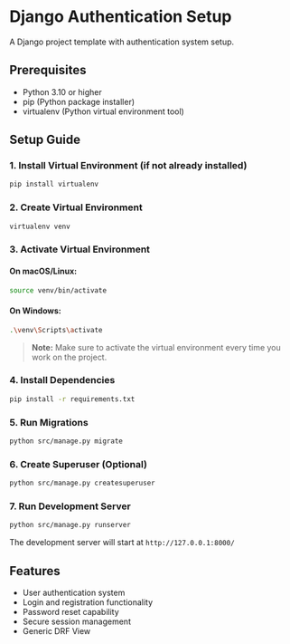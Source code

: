 # Django Authentication Setup

A Django project template with authentication system setup.

## Prerequisites

- Python 3.10 or higher
- pip (Python package installer)
- virtualenv (Python virtual environment tool)

## Setup Guide

### 1. Install Virtual Environment (if not already installed)
```bash
pip install virtualenv
```

### 2. Create Virtual Environment
```bash
virtualenv venv
```

### 3. Activate Virtual Environment

#### On macOS/Linux:
```bash
source venv/bin/activate
```

#### On Windows:
```bash
.\venv\Scripts\activate
```

> **Note:** Make sure to activate the virtual environment every time you work on the project.

### 4. Install Dependencies
```bash
pip install -r requirements.txt
```

### 5. Run Migrations
```bash
python src/manage.py migrate
```

### 6. Create Superuser (Optional)
```bash
python src/manage.py createsuperuser
```

### 7. Run Development Server
```bash
python src/manage.py runserver
```

The development server will start at `http://127.0.0.1:8000/`


## Features

- User authentication system
- Login and registration functionality
- Password reset capability
- Secure session management
- Generic DRF View
